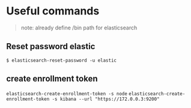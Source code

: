 # Useful commands
> note: already define /bin path for elasticsearch

## Reset password elastic
`$ elasticsearch-reset-password -u elastic`

## create enrollment token
`elasticsearch-create-enrollment-token -s node`
`elasticsearch-create-enrollment-token -s kibana --url "https://172.0.0.3:9200"`
